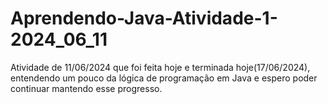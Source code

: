 # Aprendendo-Java-Atividade-1-2024_06_11
Atividade de 11/06/2024 que foi feita hoje e terminada hoje(17/06/2024), entendendo um pouco da lógica de programação em Java e espero poder continuar mantendo esse progresso.
